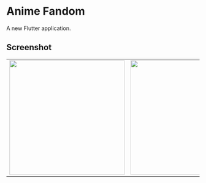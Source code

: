 # Anime Fandom

A new Flutter application. 

## Screenshot


|                                           |                                          |
| ----------------------------------------- | -----------------------------------------|
| <img src="ss/ss1.gif" width="300"> | <img src="ss/ss2.gif" width="300">|
